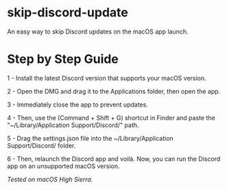 # skip-discord-update
An easy way to skip Discord updates on the macOS app launch.

# Step by Step Guide

1 - Install the latest Discord version that supports your macOS version.

2 - Open the DMG and drag it to the Applications folder, then open the app.

3 - Immediately close the app to prevent updates.

4 - Then, use the (Command + Shift + G) shortcut in Finder and paste the "~/Library/Application Support/Discord/" path.

5 - Drag the settings.json file into the ~/Library/Application Support/Discord/ folder.

6 - Then, relaunch the Discord app and voilà. Now, you can run the Discord app on an unsupported macOS version.

*Tested on macOS High Sierra.*
